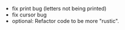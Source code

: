 * fix print bug (letters not being printed)
* fix cursor bug
* optional: Refactor code to be more "rustic".